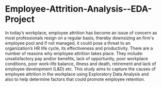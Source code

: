 # Employee-Attrition-Analysis--EDA-Project
In today’s workplace, employee attrition has become an issue of concern as most professionals resign on a regular basis, thereby downsizing an firm's employee pool and if not managed, it could pose a threat to an organization’s HR life cycle, its effectiveness and productivity. There are a number of reasons why employee attrition takes place. They include: unsatisfactory pay and/or benefits, lack of opportunity, poor workplace conditions, poor work-life balance, illness and death, retirement and lack of employee development (L&amp;D) etc.  This study aims to capture the causes of employee attrition in the workplace using Exploratory Data Analysis and also to help determine factors that could promote employee retention.
